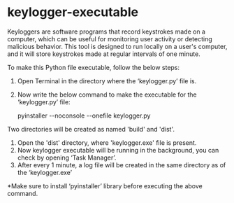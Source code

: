 # keylogger-executable
Keyloggers are software programs that record keystrokes made on a computer, which can be useful for monitoring user activity or detecting malicious behavior. This tool is designed to run locally on a user's computer, and it will store keystrokes made at regular intervals of one minute.


To make this Python file executable, follow the below steps:

1.	Open Terminal in the directory where the ‘keylogger.py’ file is.
2.	Now write the below command to make the executable for the ‘keylogger.py’ file:

    pyinstaller --noconsole --onefile keylogger.py


Two directories will be created as named 'build' and 'dist'.

1.	Open the 'dist' directory, where 'keylogger.exe' file is present.
2.	Now keylogger executable will be running in the background, you can check by opening ‘Task Manager’.
3.	After every 1 minute, a log file will be created in the same directory as of the ‘keylogger.exe’


*Make sure to install ‘pyinstaller’ library before executing the above command.
